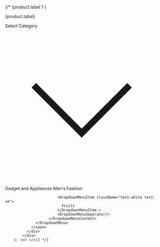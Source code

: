  {/* {product.label ? (
            <div className='product_heading text-lg font-bold'>
              <div className='flex header_box  text-center '>
                <p className='text-lg md:text-4xl font-bold product_header p-1'>{product.label}</p>
                <span className='hidden md:flex items-center category_box font-normal text-sm md:text-lg xl:text-xl border border-[#F05A28] px-2'>
                  <p className=''>Select Category</p>
                  <DropdownMenu>
                      <DropdownMenuTrigger asChild>
                        <svg xmlns="http://www.w3.org/2000/svg" fill="none" viewBox="0 0 24 24" strokeWidth="1.5" stroke="currentColor" className="w-[20px] px-1">
                            <path  d="m19.5 8.25-7.5 7.5-7.5-7.5" />
                        </svg>
                      </DropdownMenuTrigger>
                        <DropdownMenuContent className='bg-[#F05A28]/[50%] max-w-[80px] shadow-xl -mt-1 z-10 fixed right-0 left-0'>
                            <DropdownMenuItem className="text-white text-sm">
                              Gadget and Appliances
                            </DropdownMenuItem>
                            <DropdownMenuSeparator/>
                            <DropdownMenuItem className="text-white text-sm">
                                Men&apos;s Fashion
                            </DropdownMenuItem>
                            <DropdownMenuSeparator/>

                            <DropdownMenuItem className="text-white text-sm">
                              Fruits
                            </DropdownMenuItem >
                            <DropdownMenuSeparator/>
                        </DropdownMenuContent>
                  </DropdownMenu>
                </span> 
              </div>
            </div>
        ): (<> </>)} */}